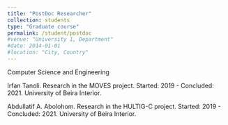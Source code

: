 ```yaml
---
title: "PostDoc Researcher"
collection: students
type: "Graduate course"
permalink: /student/postdoc
#venue: "University 1, Department"
#date: 2014-01-01
#location: "City, Country"
---
```


Computer Science and Engineering

Irfan Tanoli. Research in the MOVES project. Started: 2019 - Concluded: 2021. University of Beira Interior.

Abdullatif A. Abolohom. Research in the HULTIG-C project. Started: 2019 - Concluded: 2021. University of Beira Interior.